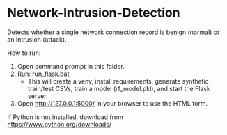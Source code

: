 # Network-Intrusion-Detection
Detects whether a single network connection record is benign (normal) or an intrusion (attack). 

How to run:
1. Open command prompt in this folder.
2. Run: run_flask.bat
   - This will create a venv, install requirements, generate synthetic train/test CSVs, train a model (rf_model.pkl), and start the Flask server.
3. Open http://127.0.0.1:5000/ in your browser to use the HTML form.

If Python is not installed, download from https://www.python.org/downloads/


